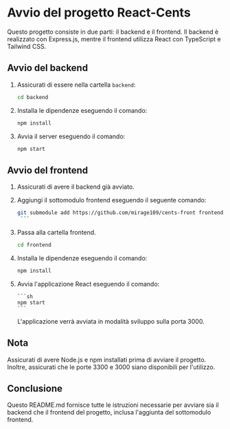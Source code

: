 # Avvio del progetto React-Cents

Questo progetto consiste in due parti: il backend e il frontend. Il backend è realizzato con Express.js, mentre il frontend utilizza React con TypeScript e Tailwind CSS.

## Avvio del backend

1. Assicurati di essere nella cartella `backend`:

   ```sh
   cd backend
   ```

2. Installa le dipendenze eseguendo il comando:

   ```sh
   npm install
   ```

3. Avvia il server eseguendo il comando:

   ```sh
   npm start
   ```

## Avvio del frontend

1.  Assicurati di avere il backend già avviato.

2.  Aggiungi il sottomodulo frontend eseguendo il seguente comando:

    ````sh
    git submodule add https://github.com/mirage109/cents-front frontend
     ```

3.  Passa alla cartella frontend.

    ```sh
    cd frontend
    ```

4.  Installa le dipendenze eseguendo il comando:

    ```sh
    npm install
    ```

5.  Avvia l'applicazione React eseguendo il comando:

        ```sh
        npm start
        ```

    L'applicazione verrà avviata in modalità sviluppo sulla porta 3000.

## Nota

Assicurati di avere Node.js e npm installati prima di avviare il progetto. Inoltre, assicurati che le porte 3300 e 3000 siano disponibili per l'utilizzo.

## Conclusione

Questo README.md fornisce tutte le istruzioni necessarie per avviare sia il backend che il frontend del progetto, inclusa l'aggiunta del sottomodulo frontend.
